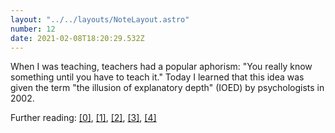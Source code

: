 ```yaml
---
layout: "../../layouts/NoteLayout.astro"
number: 12
date: 2021-02-08T18:20:29.532Z
---
```


When I was teaching, teachers had a popular aphorism: "You really know something until you have to teach it." Today I learned that this idea was given the term "the illusion of explanatory depth" (IOED) by psychologists in 2002.

Further reading: [[0]](http://www.meteo.mcgill.ca/~huardda/articles/rosenblit02.pdf), [[1]](https://cogsci.mindmodeling.org/2016/papers/0185/paper0185.pdf), [[2]](https://www.edge.org/response-detail/27117), [[3]](https://behavioralscientist.org/to-fight-polarization-ask-how-does-that-policy-work/), [[4]](https://www.npr.org/sections/13.7/2015/07/06/420513593/what-you-really-know-about-bicycles)